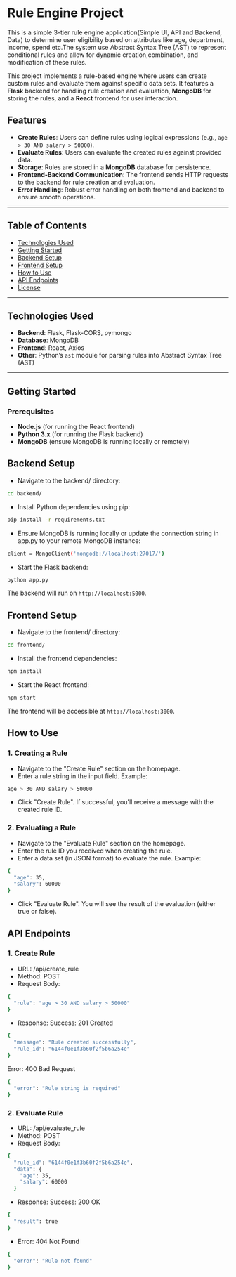# Rule Engine Project

This is a simple 3-tier rule engine application(Simple UI, API and Backend, Data) to determine user eligibility based on attributes like age, department, income, spend etc.The system use Abstract Syntax Tree (AST) to represent conditional rules and allow for dynamic creation,combination, and modification of these rules.

This project implements a rule-based engine where users can create custom rules and evaluate them against specific data sets. It features a **Flask** backend for handling rule creation and evaluation, **MongoDB** for storing the rules, and a **React** frontend for user interaction.

## Features

- **Create Rules**: Users can define rules using logical expressions (e.g., `age > 30 AND salary > 50000`).
- **Evaluate Rules**: Users can evaluate the created rules against provided data.
- **Storage**: Rules are stored in a **MongoDB** database for persistence.
- **Frontend-Backend Communication**: The frontend sends HTTP requests to the backend for rule creation and evaluation.
- **Error Handling**: Robust error handling on both frontend and backend to ensure smooth operations.

---

## Table of Contents

- [Technologies Used](#technologies-used)
- [Getting Started](#getting-started)
- [Backend Setup](#backend-setup)
- [Frontend Setup](#frontend-setup)
- [How to Use](#how-to-use)
- [API Endpoints](#api-endpoints)
- [License](#license)

---

## Technologies Used

- **Backend**: Flask, Flask-CORS, pymongo
- **Database**: MongoDB
- **Frontend**: React, Axios
- **Other**: Python’s `ast` module for parsing rules into Abstract Syntax Tree (AST)

---

## Getting Started

### Prerequisites

- **Node.js** (for running the React frontend)
- **Python 3.x** (for running the Flask backend)
- **MongoDB** (ensure MongoDB is running locally or remotely)
  

## Backend Setup

- Navigate to the backend/ directory:

```bash
cd backend/
```

- Install Python dependencies using pip:

```bash
pip install -r requirements.txt
```

- Ensure MongoDB is running locally or update the connection string in app.py to your remote MongoDB instance:

```bash
client = MongoClient('mongodb://localhost:27017/')
```

- Start the Flask backend:

```bash
python app.py
```

The backend will run on `http://localhost:5000`.

## Frontend Setup

- Navigate to the frontend/ directory:

```bash
cd frontend/
```

- Install the frontend dependencies:

```bash
npm install
```

- Start the React frontend:

```bash
npm start
```

The frontend will be accessible at `http://localhost:3000`.

## How to Use

### 1. Creating a Rule

- Navigate to the "Create Rule" section on the homepage.
- Enter a rule string in the input field. Example:
```bash
age > 30 AND salary > 50000
```
- Click "Create Rule". If successful, you'll receive a message with the created rule ID.

### 2. Evaluating a Rule

- Navigate to the "Evaluate Rule" section on the homepage.
- Enter the rule ID you received when creating the rule.
- Enter a data set (in JSON format) to evaluate the rule. Example:
```bash
{
  "age": 35,
  "salary": 60000
}
```
- Click "Evaluate Rule". You will see the result of the evaluation (either true or false).

## API Endpoints

### 1. Create Rule

- URL: /api/create_rule
- Method: POST
- Request Body:
```bash
{
  "rule": "age > 30 AND salary > 50000"
}
```
- Response:
Success: 201 Created
```bash
{
  "message": "Rule created successfully",
  "rule_id": "6144f0e1f3b60f2f5b6a254e"
}
```
Error: 400 Bad Request
```bash
{
  "error": "Rule string is required"
}
```

### 2. Evaluate Rule

- URL: /api/evaluate_rule
- Method: POST
- Request Body:
```bash
{
  "rule_id": "6144f0e1f3b60f2f5b6a254e",
  "data": {
    "age": 35,
    "salary": 60000
  }
```
- Response:
Success: 200 OK
```bash
{
  "result": true
}
```
- Error: 404 Not Found
```bash
{
  "error": "Rule not found"
}
```



